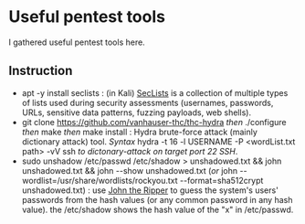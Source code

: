 # Useful pentest tools
I gathered useful pentest tools here.

## Instruction
- apt -y install seclists : (in Kali) [SecLists](https://github.com/danielmiessler/SecLists) is a collection of multiple types of lists used during security assessments (usernames, passwords, URLs, sensitive data patterns, fuzzing payloads, web shells).
- git clone https://github.com/vanhauser-thc/thc-hydra _then_ ./configure _then_ make _then_ make install : Hydra brute-force attack (mainly dictionary attack) tool. _Syntax_ hydra -t 16 -l USERNAME -P <wordList.txt path> -vV <target IP> ssh _to dictonary-attack on target port 22 SSH_.
- sudo unshadow /etc/passwd /etc/shadow > unshadowed.txt && john unshadowed.txt && john --show unshadowed.txt (_or_ john --wordlist=/usr/share/wordlists/rockyou.txt --format=sha512crypt unshadowed.txt) : use [John the Ripper](https://github.com/openwall/john) to guess the system's users' passwords from the hash values (or any common password in any hash value). the /etc/shadow shows the hash value of the "x" in /etc/passwd.
